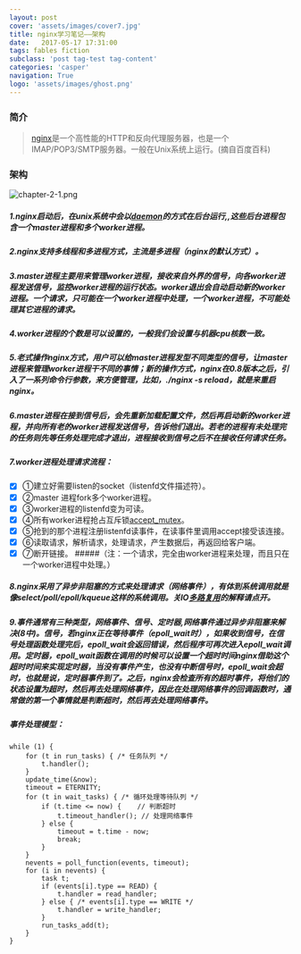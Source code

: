 ```yaml
---
layout: post
cover: 'assets/images/cover7.jpg'
title: nginx学习笔记——架构
date:   2017-05-17 17:31:00
tags: fables fiction
subclass: 'post tag-test tag-content'
categories: 'casper'
navigation: True
logo: 'assets/images/ghost.png'
---
```




### 简介

> [nginx](http://baike.baidu.com/link?url=h2rNmCua5QFugIIfSwQBILZViXrI3KBhUCatiFSTAYZRmxmzuySxL_HwwZaELBNoA4gSxhK-PrGYO2UzbF4lqK)是一个高性能的HTTP和反向代理服务器，也是一个IMAP/POP3/SMTP服务器。一般在Unix系统上运行。(摘自百度百科)
### 架构

<img src="https://img.alicdn.com/imgextra/i4/690341282/TB2fc3pXmvHfKJjSZFPXXbttpXa_!!690341282.png" alt=" chapter-2-1.png"/>

##### 1.nginx启动后，在unix系统中会以[daemon](http://www.cnblogs.com/li-hao/archive/2013/02/22/2922120.html)的方式在后台运行,,这些后台进程包含一个master进程和多个worker进程。

##### 2.nginx支持多线程和多进程方式，主流是多进程（nginx的默认方式）。

##### 3.master进程主要用来管理worker进程，接收来自外界的信号，向各worker进程发送信号，监控worker进程的运行状态。worker退出会自动启动新的worker进程。一个请求，只可能在一个worker进程中处理，一个worker进程，不可能处理其它进程的请求。

##### 4.worker进程的个数是可以设置的，一般我们会设置与机器cpu核数一致。

##### 5.老式操作nginx方式，用户可以给master进程发型不同类型的信号，让master进程来管理worker进程干不同的事情；新的操作方式，nginx在0.8版本之后，引入了一系列命令行参数，来方便管理，比如，./nginx -s reload，就是来重启nginx。

##### 6.master进程在接到信号后，会先重新加载配置文件，然后再启动新的worker进程，并向所有老的worker进程发送信号，告诉他们退出。若老的进程有未处理完的任务则先等任务处理完成才退出，进程接收到信号之后不在接收任何请求任务。

##### 7.worker进程处理请求流程：
- [x] ①建立好需要listen的socket（listenfd文件描述符）。
- [x] ②master  进程fork多个worker进程。
- [x] ③worker进程的listenfd变为可读。
- [x] ④所有worker进程抢占互斥锁[accept_mutex](http://www.linuxidc.com/Linux/2012-01/50917p6.htm)。
- [x] ⑤抢到的那个进程注册listenfd读事件，在读事件里调用accept接受该连接。
- [x] ⑥读取请求，解析请求，处理请求，产生数据后，再返回给客户端。
- [x] ⑦断开链接。
#####（注：一个请求，完全由worker进程来处理，而且只在一个worker进程中处理。）

##### 8.nginx采用了异步非阻塞的方式来处理请求（网络事件），有体到系统调用就是像select/poll/epoll/kqueue这样的系统调用。关IO[多路复用](https://www.zhihu.com/question/32163005)的解释请点开。

##### 9.事件通常有三种类型，网络事件、信号、定时器,网络事件通过异步非阻塞来解决(8中)。信号，若nginx正在等待事件（epoll_wait时），如果收到信号，在信号处理函数处理完后，epoll_wait会返回错误，然后程序可再次进入epoll_wait调用。定时器，epoll_wait函数在调用的时候可以设置一个超时时间nginx借助这个超时时间来实现定时器，当没有事件产生，也没有中断信号时，epoll_wait会超时，也就是说，定时器事件到了。之后，nginx会检查所有的超时事件，将他们的状态设置为超时，然后再去处理网络事件，因此在处理网络事件的回调函数时，通常做的第一个事情就是判断超时，然后再去处理网络事件。

##### 事件处理模型：
```
while (1) {
    for (t in run_tasks) { /* 任务队列 */
        t.handler();
    }
    update_time(&now);
    timeout = ETERNITY;
    for (t in wait_tasks) { /* 循环处理等待队列 */
        if (t.time <= now) {    // 判断超时
            t.timeout_handler(); // 处理网络事件 
        } else {
            timeout = t.time - now;
            break;
        }
    }
    nevents = poll_function(events, timeout);
    for (i in nevents) {
        task t;
        if (events[i].type == READ) {
            t.handler = read_handler;
        } else { /* events[i].type == WRITE */
            t.handler = write_handler;
        }
        run_tasks_add(t);
    }
}
```

